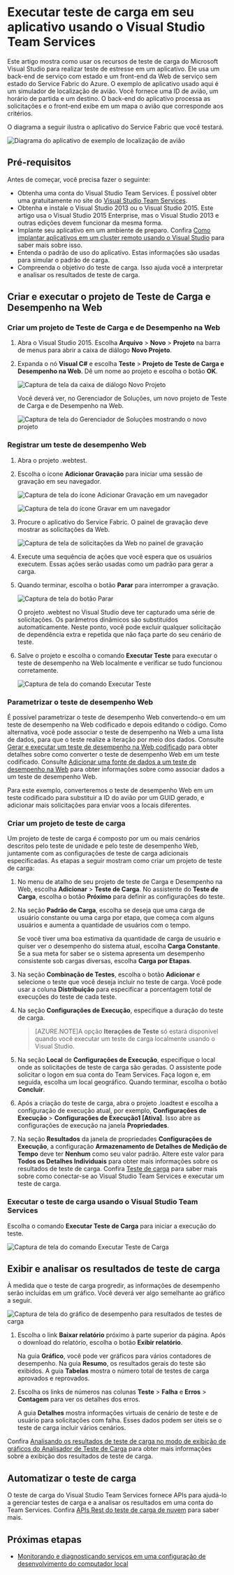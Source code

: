 <properties
    pageTitle="Executar teste de carga em seu aplicativo usando o Visual Studio Team Services | Microsoft Azure"
    description="Saiba como testar o estresse de seus aplicativos do Azure Service Fabric usando o Visual Studio Team Services."
    services="service-fabric"
    documentationCenter="na"
    authors="cawams"
    manager="timlt"
    editor="" />

<tags
    ms.service="multiple"
    ms.devlang="dotnet"
    ms.topic="article"
    ms.tgt_pltfrm="na"
    ms.workload="multiple"
    ms.date="10/28/2015"
    ms.author="cawa" />

# Executar teste de carga em seu aplicativo usando o Visual Studio Team Services

Este artigo mostra como usar os recursos de teste de carga do Microsoft Visual Studio para realizar teste de estresse em um aplicativo. Ele usa um back-end de serviço com estado e um front-end da Web de serviço sem estado do Service Fabric do Azure. O exemplo de aplicativo usado aqui é um simulador de localização de avião. Você fornece uma ID de avião, um horário de partida e um destino. O back-end do aplicativo processa as solicitações e o front-end exibe em um mapa o avião que corresponde aos critérios.

O diagrama a seguir ilustra o aplicativo do Service Fabric que você testará.

![Diagrama do aplicativo de exemplo de localização de avião][0]

## Pré-requisitos
Antes de começar, você precisa fazer o seguinte:

- Obtenha uma conta do Visual Studio Team Services. É possível obter uma gratuitamente no site do [Visual Studio Team Services](https://www.visualstudio.com).
- Obtenha e instale o Visual Studio 2013 ou o Visual Studio 2015. Este artigo usa o Visual Studio 2015 Enterprise, mas o Visual Studio 2013 e outras edições devem funcionar da mesma forma.
- Implante seu aplicativo em um ambiente de preparo. Confira [Como implantar aplicativos em um cluster remoto usando o Visual Studio](service-fabric-publish-app-remote-cluster.md) para saber mais sobre isso.
- Entenda o padrão de uso do aplicativo. Estas informações são usadas para simular o padrão de carga.
- Compreenda o objetivo do teste de carga. Isso ajuda você a interpretar e analisar os resultados de teste de carga.

## Criar e executar o projeto de Teste de Carga e Desempenho na Web

### Criar um projeto de Teste de Carga e de Desempenho na Web

1. Abra o Visual Studio 2015. Escolha **Arquivo** > **Novo** > **Projeto** na barra de menus para abrir a caixa de diálogo **Novo Projeto**.

2. Expanda o nó **Visual C#** e escolha **Teste** > **Projeto de Teste de Carga e Desempenho na Web**. Dê um nome ao projeto e escolha o botão **OK**.

    ![Captura de tela da caixa de diálogo Novo Projeto][1]

    Você deverá ver, no Gerenciador de Soluções, um novo projeto de Teste de Carga e de Desempenho na Web.

    ![Captura de tela do Gerenciador de Soluções mostrando o novo projeto][2]

### Registrar um teste de desempenho Web

1. Abra o projeto .webtest.

2. Escolha o ícone **Adicionar Gravação** para iniciar uma sessão de gravação em seu navegador.

    ![Captura de tela do ícone Adicionar Gravação em um navegador][3]

    ![Captura de tela do ícone Gravar em um navegador][4]

3. Procure o aplicativo do Service Fabric. O painel de gravação deve mostrar as solicitações da Web.

    ![Captura de tela de solicitações da Web no painel de gravação][5]

4. Execute uma sequência de ações que você espera que os usuários executem. Essas ações serão usadas como um padrão para gerar a carga.

5. Quando terminar, escolha o botão **Parar** para interromper a gravação.

    ![Captura de tela do botão Parar][6]

    O projeto .webtest no Visual Studio deve ter capturado uma série de solicitações. Os parâmetros dinâmicos são substituídos automaticamente. Neste ponto, você pode excluir qualquer solicitação de dependência extra e repetida que não faça parte do seu cenário de teste.

6. Salve o projeto e escolha o comando **Executar Teste** para executar o teste de desempenho na Web localmente e verificar se tudo funcionou corretamente.

    ![Captura de tela do comando Executar Teste][7]

### Parametrizar o teste de desempenho Web

É possível parametrizar o teste de desempenho Web convertendo-o em um teste de desempenho na Web codificado e depois editando o código. Como alternativa, você pode associar o teste de desempenho na Web a uma lista de dados, para que o teste realize a iteração por meio dos dados. Consulte [Gerar e executar um teste de desempenho na Web codificado](https://msdn.microsoft.com/library/ms182552.aspx) para obter detalhes sobre como converter o teste de desempenho Web em um teste codificado. Consulte [Adicionar uma fonte de dados a um teste de desempenho na Web](https://msdn.microsoft.com/library/ms243142.aspx) para obter informações sobre como associar dados a um teste de desempenho Web.

Para este exemplo, converteremos o teste de desempenho Web em um teste codificado para substituir a ID do avião por um GUID gerado, e adicionar mais solicitações para enviar voos a locais diferentes.

### Criar um projeto de teste de carga

Um projeto de teste de carga é composto por um ou mais cenários descritos pelo teste de unidade e pelo teste de desempenho Web, juntamente com as configurações de teste de carga adicionais especificadas. As etapas a seguir mostram como criar um projeto de teste de carga:

1. No menu de atalho de seu projeto de teste de Carga e Desempenho na Web, escolha **Adicionar** > **Teste de Carga**. No assistente do **Teste de Carga**, escolha o botão **Próximo** para definir as configurações do teste.

2. Na seção **Padrão de Carga**, escolha se deseja que uma carga de usuário constante ou uma carga por etapa, que começa com alguns usuários e aumenta a quantidade de usuários com o tempo.

    Se você tiver uma boa estimativa da quantidade de carga de usuário e quiser ver o desempenho do sistema atual, escolha **Carga Constante**. Se a sua meta for saber se o sistema apresenta um desempenho consistente sob cargas diversas, escolha **Carga por Etapas**.

3. Na seção **Combinação de Testes**, escolha o botão **Adicionar** e selecione o teste que você deseja incluir no teste de carga. Você pode usar a coluna **Distribuição** para especificar a porcentagem total de execuções do teste de cada teste.

4. Na seção **Configurações de Execução**, especifique a duração do teste de carga.

    >[AZURE.NOTE]A opção **Iterações de Teste** só estará disponível quando você executar um teste de carga localmente usando o Visual Studio.

5. Na seção **Local** de **Configurações de Execução**, especifique o local onde as solicitações de teste de carga são geradas. O assistente pode solicitar o logon em sua conta do Team Services. Faça logon e, em seguida, escolha um local geográfico. Quando terminar, escolha o botão **Concluir**.

6. Após a criação do teste de carga, abra o projeto .loadtest e escolha a configuração de execução atual, por exemplo, **Configurações de Execução** > **Configurações de Execução1 [Ativa]**. Isso abre as configurações de execução na janela **Propriedades**.

7. Na seção **Resultados** da janela de propriedades **Configurações de Execução**, a configuração **Armazenamento de Detalhes de Medição de Tempo** deve ter **Nenhum** como seu valor padrão. Altere este valor para **Todos os Detalhes Individuais** para obter mais informações sobre os resultados de teste de carga. Confira [Teste de carga](https://www.visualstudio.com/load-testing.aspx) para saber mais sobre como conectar-se ao Visual Studio Team Services e executar um teste de carga.

### Executar o teste de carga usando o Visual Studio Team Services

Escolha o comando **Executar Teste de Carga** para iniciar a execução do teste.

![Captura de tela do comando Executar Teste de Carga][8]

## Exibir e analisar os resultados de teste de carga

À medida que o teste de carga progredir, as informações de desempenho serão incluídas em um gráfico. Você deverá ver algo semelhante ao gráfico a seguir.

![Captura de tela do gráfico de desempenho para resultados de testes de carga][9]

1. Escolha o link **Baixar relatório** próximo à parte superior da página. Após o download do relatório, escolha o botão **Exibir relatório**.

    Na guia **Gráfico**, você pode ver gráficos para vários contadores de desempenho. Na guia **Resumo**, os resultados gerais do teste são exibidos. A guia **Tabelas** mostra o número total de testes de carga aprovados e reprovados.

2. Escolha os links de números nas colunas **Teste** > **Falha** e **Erros** > **Contagem** para ver os detalhes dos erros.

    A guia **Detalhes** mostra informações virtuais de cenário de teste e de usuário para solicitações com falha. Esses dados podem ser úteis se o teste de carga incluir vários cenários.

Confira [Analisando os resultados de teste de carga no modo de exibição de gráficos do Analisador de Teste de Carga](https://www.visualstudio.com/load-testing.aspx) para obter mais informações sobre a exibição dos resultados de teste de carga.

## Automatizar o teste de carga

O teste de carga do Visual Studio Team Services fornece APIs para ajudá-lo a gerenciar testes de carga e a analisar os resultados em uma conta do Team Services. Confira [APIs Rest do teste de carga de nuvem](http://blogs.msdn.com/b/visualstudioalm/archive/2014/11/03/cloud-load-testing-rest-apis-are-here.aspx) para saber mais.

## Próximas etapas
- [Monitorando e diagnosticando serviços em uma configuração de desenvolvimento do computador local](service-fabric-diagnostics-how-to-monitor-and-diagnose-services-locally.md)

[0]: ./media/service-fabric-vso-load-test/OverviewDiagram.png
[1]: ./media/service-fabric-vso-load-test/NewProjectDialog.png
[2]: ./media/service-fabric-vso-load-test/Project.png
[3]: ./media/service-fabric-vso-load-test/AddRecording.png
[4]: ./media/service-fabric-vso-load-test/AddRecording2.png
[5]: ./media/service-fabric-vso-load-test/ActionSequence.png
[6]: ./media/service-fabric-vso-load-test/StopRecording.png
[7]: ./media/service-fabric-vso-load-test/RunTest.png
[8]: ./media/service-fabric-vso-load-test/RunTest2.png
[9]: ./media/service-fabric-vso-load-test/Graph.png

<!---HONumber=AcomDC_0114_2016-->